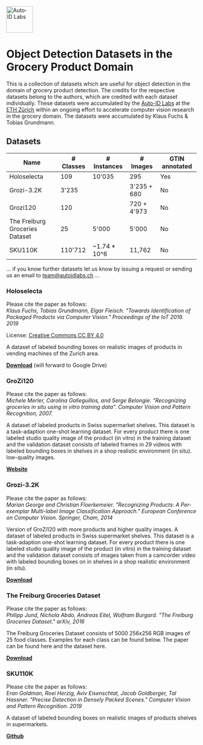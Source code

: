 <img src="https://github.com/tobiagru/HoloselectaDataset/blob/master/logo-hr.png?raw=true" alt="Auto-ID Labs" height="70"/>

# Object Detection Datasets in the Grocery Product Domain
This is a collection of datasets which are useful for object detection in the domain of grocery product detection. The credits for the respective datasets belong to the authors, which are credited with each dataset individually. These datasets were accumulated by the [Auto-ID Labs](https://www.autoidlabs.ch/) at the [ETH Zürich](www.ethz.ch) within an ongoing effort to accelerate computer vision research in the grocery domain. The datasets were accumulated by Klaus Fuchs & Tobias Grundmann.

## Datasets
| Name                           | # Classes    | # Instances   | # Images    | GTIN annotated   | 
| ------------------------------ | ------------ | ------------- | ----------- | ---------------- |
| Holoselecta                    | 109          | 10'035        | 295         | Yes              |
| Grozi-3.2K                     | 3'235        |               | 3'235 + 680 | No               |
| Grozi120                       | 120          |               | 720 + 4'973 | No               |
| The Freiburg Groceries Dataset | 25           | 5'000         | 5'000       | No               |
| SKU110K                        | 110'712      | ~1.74 * 10^6  | 11,762      | No               |

... if you know further datasets let us know by issuing a request or sending us an email to team@autoidlabs.ch ...    

### Holoselecta 
Please cite the paper as follows:  
*Klaus Fuchs, Tobias Grundmann, Elgar Fleisch. "Towards Identification of Packaged Products via Computer Vision." Proceedings of the IoT 2019. 2019*  

License: [Creative Commons CC BY 4.0](https://creativecommons.org/licenses/by/4.0/)

A dataset of labeled bounding boxes on realistic images of products in vending machines of the Zurich area.  

[**Download**](https://drive.google.com/open?id=1OofnsREqF1QNfUqZPZgcXu2VkWr2JUMA) (will forward to Google Drive)

### GroZi120
Please cite the paper as follows:  
*Michele Merler, Carolina Galleguillos, and Serge Belongie. "Recognizing groceries in situ using in vitro training data". Computer Vision and Pattern Recognition, 2007.*  

A dataset of labeled products in Swiss supermarket shelves. This dataset is a task-adaption one-shot learning dataset. For every product there is one labeled studio quality image of the product (in vitro) in the training dataset and the validation dataset consists of labeled frames in 29 videos with labeled bounding boxes in shelves in a shop realistic environment (in situ). low-quality images.

[**Website**](http://grozi.calit2.net/)

### Grozi-3.2K
Please cite the paper as follows:  
*Marian George and Christian Floerkemeier. "Recognizing Products: A Per-exemplar Multi-label Image Classification Approach." European Conference on Computer Vision. Springer, Cham, 2014*

Version of GroZi120 with more products and higher quality images. A dataset of labeled products in Swiss supermarket shelves. This dataset is a task-adaption one-shot learning dataset. For every product there is one labeled studio quality image of the product (in vitro) in the training dataset and the validation dataset consists of images taken from a camcorder video with labeled bounding boxes on in shelves in a shop realistic environment (in situ).

[**Download**](https://drive.google.com/file/d/1QdNBMijT8PozTwLEK8fFuG9WiGtuHFeu/view?usp=sharing)


### The Freiburg Groceries Dataset
Please cite the paper as follows:  
*Philipp Jund, Nichola Abdo, Andreas Eitel, Wolfram Burgard. "The Freiburg Groceries Dataset." arXiv, 2016*

The Freiburg Groceries Dataset consists of 5000 256x256 RGB images of 25 food classes. Examples for each class can be found below. The paper can be found here and the dataset here.

[**Download**](https://github.com/PhilJd/freiburg_groceries_dataset/blob/master/README.md)

### SKU110K
Please cite the paper as follows:  
*Eran Goldman, Roei Herzig, Aviv Eisenschtat, Jacob Goldberger, Tal Hassner. "Precise Detection in Densely Packed Scenes." Computer Vision and Pattern Recognition. 2019*  

A dataset of labeled bounding boxes on realistic images of products shelves in supermarkets.  

[**Github**](https://github.com/eg4000/SKU110K_CVPR19)
